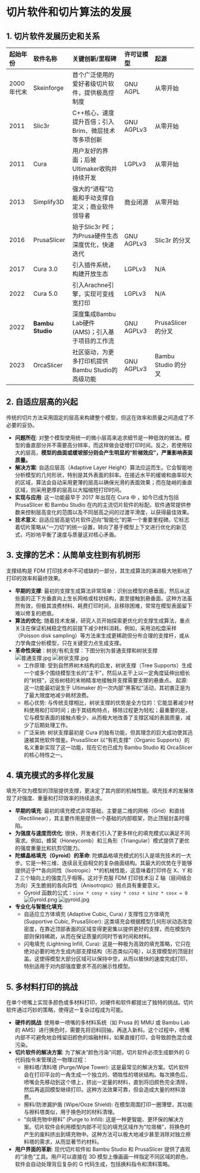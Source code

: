 # 切片软件和切片算法的发展
## 1. 切片软件发展历史和关系
| 起始年份     | 软件名称       | 关键创新/里程碑                                        | 许可证模型    | 起源               |
| :----------- | :------------- | :----------------------------------------------------- | :------------ | :----------------- |
| 2000年代末   | Skeinforge     | 首个广泛使用的爱好者级切片软件，提供极高控制度         | GNU AGPL      | 从零开始           |
| 2011         | Slic3r         | C++核心，速度提升百倍；引入Brim、微层技术等多项创新     | GNU AGPLv3    | 从零开始           |
| 2011         | Cura           | 用户友好的界面；后被Ultimaker收购并持续开发            | LGPLv3        | 从零开始           |
| 2013         | Simplify3D     | 强大的“进程”功能和手动支撑自定义；商业软件领导者         | 商业闭源      | 从零开始           |
| 2016         | PrusaSlicer    | 始于Slic3r PE；为Prusa硬件生态深度优化，快速迭代        | GNU AGPLv3    | Slic3r 的分叉      |
| 2017         | Cura 3.0       | 引入插件系统，构建开放生态                             | LGPLv3        | N/A               |
| 2022         | Cura 5.0       | 引入Arachne引擎，实现可变线宽打印                      | LGPLv3        | N/A               |
| 2022         |**Bambu Studio**   | 深度集成Bambu Lab硬件(AMS)；引入基于项目的工作流        | GNU AGPLv3    | PrusaSlicer 的分叉 |
| 2023         | OrcaSlicer     | 社区驱动，为更多打印机提供Bambu Studio的高级功能        | GNU AGPLv3    | Bambu Studio 的分叉 |
## 2. 自适应层高的兴起
传统的切片方法采用固定的层高来构建整个模型，但这在效率和质量之间造成了不必要的妥协。
- **问题所在**: 对整个模型使用统一的微小层高来追求细节是一种低效的做法。模型的垂直部分并不需要高分辨率，而这样做会徒增打印时间。反之，若使用较大的层高，**模型的曲面或缓坡部分则会产生明显的“阶梯效应”，严重影响表面质量。**
- **解决方案**: 自适应层高（Adaptive Layer Height）算法应运而生。它会智能地分析模型的几何形状，特别是其外表面的斜率。在接近水平的缓坡和曲率较大的区域，算法会自动采用更薄的层高以确保光滑的表面效果；而在陡峭的垂直区域，则采用更厚的层高以大幅缩短打印时间。
- **实现与应用**: 这一功能最早于 2017 年出现在 Cura 中 ，如今已成为包括 PrusaSlicer 和 Bambu Studio 在内的主流切片软件的标配。软件通常提供参数来控制层高变化的范围以及不同层高之间的过渡平滑度，以获得最佳效果。
- **技术意义**: 自适应层高是切片软件迈向“智能化”的第一个重要里程碑。它标志着切片策略从“一刀切”的统一设置，转向了基于模型上下文进行优化的新范式，巧妙地平衡了速度与质量这对核心矛盾。
## 3. 支撑的艺术：从简单支柱到有机树形
支撑结构是 FDM 打印技术中不可或缺的一部分，其生成算法的演进极大地影响了打印的效率和最终效果。
- **早期的支撑**: 最初的支撑生成算法非常简单：识别出模型的悬垂面，然后从这些面的正下方垂直向上生长网格或柱状结构，直至接触到悬垂面。这种方法虽然有效，但极其浪费材料、耗费打印时间，且移除困难，常常在模型表面留下难以修复的疤痕。   
- **算法的优化**: 随着技术发展，研究人员开始探索更优化的支撑生成算法，重点关注在保证机械稳定性的前提下减少材料消耗。例如，采用泊松盘采样（Poisson disk sampling）等方法来生成更稀疏但分布合理的支撑杆，或从力学角度分析模型，只在关键受力点生成支撑。   
- **革命性突破**：树状/有机支撑：下图分别为普通支撑和树状支撑
![普通支撑.jpg](https://s2.loli.net/2025/09/29/PVgkHiNCoelE6BD.jpg)
![树状支撑.jpg](https://s2.loli.net/2025/09/29/Z4aKHqUkBwPcG2m.jpg)
  - 工作原理: 受到自然界树木结构的启发，树状支撑（Tree Supports）生成一个或多个围绕模型生长的“主干”，然后从主干上以一定角度延伸出细长的“树枝”，这些树枝的末梢精准地接触并支撑需要支撑的悬垂点。
起源: 这一功能最初诞生于 Ultimaker 的一次内部“黑客松”活动，其初衷正是为了最大限度地减少耗材浪费。   
  - 核心优势: 与传统支撑相比，树状支撑的优势是全方位的：它能显著减少材料使用和打印时间；由于其结构特点，移除过程更为轻松；最重要的是，它与模型表面的接触点极少，从而极大地改善了支撑区域的表面质量，减少了后期处理工作。   
  - 广泛采纳: 树状支撑最初是 Cura 的独有功能，但其理念的巨大成功使其迅速被其他软件借鉴。PrusaSlicer 以“有机支撑”（Organic Supports）的名义重新实现了这一功能，现在它也已成为 Bambu Studio 和 OrcaSlicer 的核心特性之一。   
## 4. 填充模式的多样化发展
填充不仅为模型的顶层提供支撑，更决定了其内部的机械性能。填充技术的发展体现了对强度、重量和打印效率的持续追求。
- **早期的填充**: 最初的填充模式非常基础，主要是二维的网格（Grid）和直线（Rectilinear），其主要作用是提供一个基础的内部框架，防止顶层封盖时塌陷。 
- **为强度与速度而优化**: 很快，开发者们引入了更多样化的填充模式以满足不同需求。例如，蜂窝（Honeycomb）和三角形（Triangular）模式提供了更优的强度重量比和抗剪切能力。   
- **陀螺晶格填充（Gyroid）的革命**: 陀螺晶格填充模式的引入是填充技术的一大步。它是一种三维、连续且无自相交的复杂曲面结构。其最大的优势在于能够提供近乎**各向同性（Isotropic）**的机械性能，这意味着打印件在 X、Y 和 Z 三个轴向上的强度几乎相等。这对于克服 FDM 打印技术沿 Z 轴（层间结合方向）天生脆弱的各向异性（Anisotropic）弱点具有重要意义。
  - Gyroid 函数的公式：`sinx * cosy + siny * cosz + sinz * cosx = 0`
  ![Gyroid.png](https://s2.loli.net/2025/09/29/XfTGvOLrhbAIVH4.png)
  ![gyroid.jpg](https://s2.loli.net/2025/09/29/98UPZAjkYaBgqSR.jpg)
- **专业化与智能化填充**: 
  - 自适应立方体填充 (Adaptive Cubic, Cura) / 支撑性立方体填充 (Supportive Cubic, PrusaSlicer): 这类填充会根据模型几何形状动态改变密度，在靠近顶部表面的区域变得更密集以提供更好的支撑，而在模型内部则保持稀疏，从而在保证质量的同时节省时间和材料。   
  - 闪电填充 (Lightning Infill, Cura): 这是一种极为高效的填充策略，它只在绝对必要的地方生成内部支撑结构（形态类似闪电），以支撑模型的顶层封盖。这使得模型大部分区域可以保持中空，从而以极快的速度完成打印，特别适用于对内部强度要求不高的展示性模型。   
## 5. 多材料打印的挑战
在单个喷嘴上实现多颜色或多材料打印，对硬件和软件都提出了独特的挑战。切片软件通过巧妙的策略，使得这一复杂过程成为可能。
- **硬件的挑战**: 使用单一喷嘴的多材料系统（如 Prusa 的 MMU 或 Bambu Lab 的 AMS）进行换色时，需要先将旧料回抽，再送入新料。这个过程中，喷嘴内部不可避免地会残留旧颜色的熔融材料，如果直接打印，会导致颜色混合或污染。   
- **切片软件的解决方案**: 为了解决“颜色污染”问题，切片软件必须生成额外的 G 代码指令来管理这一物理过程：
  - 擦料塔/清料塔 (Purge/Wipe Tower): 这是最常见的解决方案。切片软件会在打印平台的一角生成一个独立的、牺牲性的塔状结构。每次换色后，喷嘴会先移动到这个塔上，挤出一定量的材料，直到将旧颜色完全清除，然后再返回模型继续打印。这种方法效果可靠，但会造成大量的材料浪费。   
  - 擦料/防渗漏护盾 (Wipe/Ooze Shield): 在模型周围打印一圈薄壁，其功能与擦料塔类似，用于换色时的材料清理。
  - “向填充物中擦料” (Purge to Infill): 这是一种更智能、更环保的解决方案。切片软件会利用模型内部不可见的填充区域作为“垃圾桶”，将换色时产生的废料挤出到填充物中。这种方法可以极大地减少甚至消除对独立擦料塔的需求，从而显著节约材料。   
- **用户界面的革新**: 现代切片软件如 Bambu Studio 和 PrusaSlicer 提供了直观的“涂色”工具。用户可以直接在 3D 模型上像画画一样指定不同区域的颜色，软件会自动处理背后复杂的 G 代码生成，包括换料指令和清料策略。
